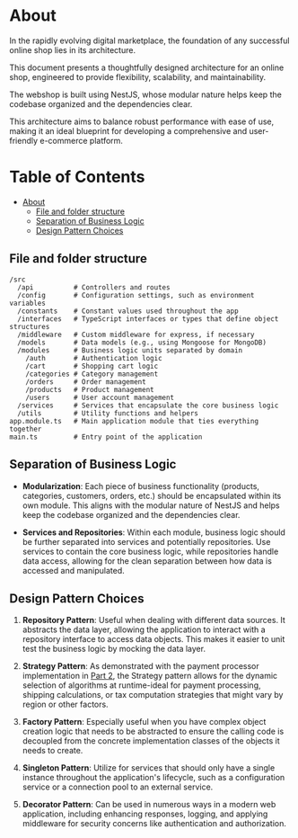 # About

In the rapidly evolving digital marketplace, the foundation of any successful online shop lies in its architecture.

This document presents a thoughtfully designed architecture for an online shop, engineered to provide flexibility, scalability, and maintainability.

The webshop is built using NestJS, whose modular nature helps keep the codebase organized and the dependencies clear.

This architecture aims to balance robust performance with ease of use, making it an ideal blueprint for developing a comprehensive and user-friendly e-commerce platform.

# Table of Contents <!-- :TOC: -->

- [About](#about)
  - [File and folder structure](#file-and-folder-structure)
  - [Separation of Business Logic](#separation-of-business-logic)
  - [Design Pattern Choices](#design-pattern-choices)

## File and folder structure

```plaintext
/src
  /api          # Controllers and routes
  /config       # Configuration settings, such as environment variables
  /constants    # Constant values used throughout the app
  /interfaces   # TypeScript interfaces or types that define object structures
  /middleware   # Custom middleware for express, if necessary
  /models       # Data models (e.g., using Mongoose for MongoDB)
  /modules      # Business logic units separated by domain
    /auth       # Authentication logic
    /cart       # Shopping cart logic
    /categories # Category management
    /orders     # Order management
    /products   # Product management
    /users      # User account management
  /services     # Services that encapsulate the core business logic
  /utils        # Utility functions and helpers
app.module.ts   # Main application module that ties everything together
main.ts         # Entry point of the application
```

## Separation of Business Logic

- **Modularization**: Each piece of business functionality (products, categories, customers, orders, etc.) should be encapsulated within its own module. This aligns with the modular nature of NestJS and helps keep the codebase organized and the dependencies clear.

- **Services and Repositories**: Within each module, business logic should be further separated into services and potentially repositories. Use services to contain the core business logic, while repositories handle data access, allowing for the clean separation between how data is accessed and manipulated.

## Design Pattern Choices

1. **Repository Pattern**: Useful when dealing with different data sources. It abstracts the data layer, allowing the application to interact with a repository interface to access data objects. This makes it easier to unit test the business logic by mocking the data layer.

2. **Strategy Pattern**: As demonstrated with the payment processor implementation in [Part 2](https://github.com/KarimAziev/nestjs-pay-shop/tree/main?tab=readme-ov-file#payment-strategy-factory), the Strategy pattern allows for the dynamic selection of algorithms at runtime-ideal for payment processing, shipping calculations, or tax computation strategies that might vary by region or other factors.

3. **Factory Pattern**: Especially useful when you have complex object creation logic that needs to be abstracted to ensure the calling code is decoupled from the concrete implementation classes of the objects it needs to create.

4. **Singleton Pattern**: Utilize for services that should only have a single instance throughout the application's lifecycle, such as a configuration service or a connection pool to an external service.

5. **Decorator Pattern**: Can be used in numerous ways in a modern web application, including enhancing responses, logging, and applying middleware for security concerns like authentication and authorization.
